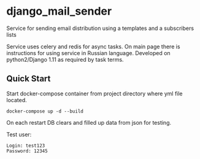 # django_mail_sender
Service for sending email distribution using a templates and a subscribers lists

Service uses celery and redis for async tasks. On main page there is instructions for using service in Russian language.
Developed on python2/Django 1.11 as required by task terms.

## Quick Start

Start docker-compose container from project directory where yml file located. 
```
docker-compose up -d --build
```
On each restart DB clears and filled up data from json for testing.<br>

Test user:
```
Login: test123
Password: 12345
```

